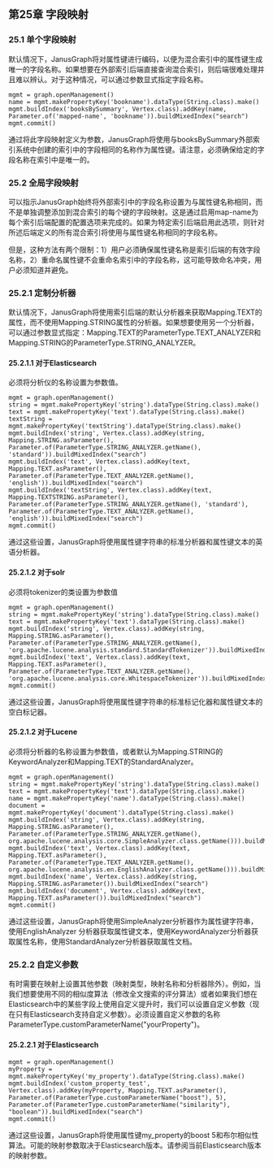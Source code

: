 第25章 字段映射
---
### 25.1 单个字段映射

默认情况下，JanusGraph将对属性键进行编码，以便为混合索引中的属性键生成唯一的字段名称。如果想要在外部索引后端直接查询混合索引，则后端很难处理并且难以辨认。对于这种情况，可以通过参数显式指定字段名称。
```
mgmt = graph.openManagement()
name = mgmt.makePropertyKey('bookname').dataType(String.class).make()
mgmt.buildIndex('booksBySummary', Vertex.class).addKey(name, Parameter.of('mapped-name', 'bookname')).buildMixedIndex("search")
mgmt.commit()
```
通过将此字段映射定义为参数，JanusGraph将使用与booksBySummary外部索引系统中创建的索引中的字段相同的名称作为属性键。请注意，必须确保给定的字段名称在索引中是唯一的。

### 25.2 全局字段映射

可以指示JanusGraph始终将外部索引中的字段名称设置为与属性键名称相同，而不是单独调整添加到混合索引的每个键的字段映射。这是通过启用map-name为每个索引后端配置的配置选项来完成的。如果为特定索引后端启用此选项，则针对所述后端定义的所有混合索引将使用与属性键名称相同的字段名称。

但是，这种方法有两个限制：1）用户必须确保属性键名称是索引后端的有效字段名称，2）重命名属性键不会重命名索引中的字段名称，这可能导致命名冲突，用户必须知道并避免。

### 25.2.1 定制分析器
默认情况下，JanusGraph将使用索引后端的默认分析器来获取Mapping.TEXT的属性，而不使用Mapping.STRING属性的分析器。如果想要使用另一个分析器，可以通过参数显式指定：Mapping.TEXT的ParameterType.TEXT_ANALYZER和Mapping.STRING的ParameterType.STRING_ANALYZER。

#### 25.2.1.1 对于Elasticsearch
必须将分析仪的名称设置为参数值。
```
mgmt = graph.openManagement()
string = mgmt.makePropertyKey('string').dataType(String.class).make()
text = mgmt.makePropertyKey('text').dataType(String.class).make()
textString = mgmt.makePropertyKey('textString').dataType(String.class).make()
mgmt.buildIndex('string', Vertex.class).addKey(string, Mapping.STRING.asParameter(), Parameter.of(ParameterType.STRING_ANALYZER.getName(), 'standard')).buildMixedIndex("search")
mgmt.buildIndex('text', Vertex.class).addKey(text, Mapping.TEXT.asParameter(), Parameter.of(ParameterType.TEXT_ANALYZER.getName(), 'english')).buildMixedIndex("search")
mgmt.buildIndex('textString', Vertex.class).addKey(text, Mapping.TEXTSTRING.asParameter(), Parameter.of(ParameterType.STRING_ANALYZER.getName(), 'standard'), Parameter.of(ParameterType.TEXT_ANALYZER.getName(), 'english')).buildMixedIndex("search")
mgmt.commit()
```
通过这些设置，JanusGraph将使用属性键字符串的标准分析器和属性键文本的英语分析器。
#### 25.2.1.2 对于solr
必须将tokenizer的类设置为参数值
```
mgmt = graph.openManagement()
string = mgmt.makePropertyKey('string').dataType(String.class).make()
text = mgmt.makePropertyKey('text').dataType(String.class).make()
mgmt.buildIndex('string', Vertex.class).addKey(string, Mapping.STRING.asParameter(), Parameter.of(ParameterType.STRING_ANALYZER.getName(), 'org.apache.lucene.analysis.standard.StandardTokenizer')).buildMixedIndex("search")
mgmt.buildIndex('text', Vertex.class).addKey(text, Mapping.TEXT.asParameter(), Parameter.of(ParameterType.TEXT_ANALYZER.getName(), 'org.apache.lucene.analysis.core.WhitespaceTokenizer')).buildMixedIndex("search")
mgmt.commit()
```
通过这些设置，JanusGraph将使用属性键字符串的标准标记化器和属性键文本的空白标记器。
#### 25.2.1.2 对于Lucene
必须将分析器的名称设置为参数值，或者默认为Mapping.STRING的KeywordAnalyzer和Mapping.TEXT的StandardAnalyzer。
```
mgmt = graph.openManagement()
string = mgmt.makePropertyKey('string').dataType(String.class).make()
text = mgmt.makePropertyKey('text').dataType(String.class).make()
name = mgmt.makePropertyKey('name').dataType(String.class).make()
document = mgmt.makePropertyKey('document').dataType(String.class).make()
mgmt.buildIndex('string', Vertex.class).addKey(string, Mapping.STRING.asParameter(), Parameter.of(ParameterType.STRING_ANALYZER.getName(), org.apache.lucene.analysis.core.SimpleAnalyzer.class.getName())).buildMixedIndex("search")
mgmt.buildIndex('text', Vertex.class).addKey(text, Mapping.TEXT.asParameter(), Parameter.of(ParameterType.TEXT_ANALYZER.getName(), org.apache.lucene.analysis.en.EnglishAnalyzer.class.getName())).buildMixedIndex("search")
mgmt.buildIndex('name', Vertex.class).addKey(string, Mapping.STRING.asParameter()).buildMixedIndex("search")
mgmt.buildIndex('document', Vertex.class).addKey(text, Mapping.TEXT.asParameter()).buildMixedIndex("search")
mgmt.commit()
```
通过这些设置，JanusGraph将使用SimpleAnalyzer分析器作为属性键字符串，使用EnglishAnalyzer 分析器获取属性键文本，使用KeywordAnalyzer分析器获取属性名称，使用StandardAnalyzer分析器获取属性文档。

### 25.2.2 自定义参数
有时需要在映射上设置其他参数（映射类型，映射名称和分析器除外）。例如，当我们想要使用不同的相似度算法（修改全文搜索的评分算法）或者如果我们想在Elasticsearch中的某些字段上使用自定义提升时，我们可以设置自定义参数（现在只有Elasticsearch支持自定义参数）。必须设置自定义参数的名称ParameterType.customParameterName("yourProperty")。

#### 25.2.2.1 对于Elasticsearch
```
mgmt = graph.openManagement()
myProperty = mgmt.makePropertyKey('my_property').dataType(String.class).make()
mgmt.buildIndex('custom_property_test', Vertex.class).addKey(myProperty, Mapping.TEXT.asParameter(), Parameter.of(ParameterType.customParameterName("boost"), 5), Parameter.of(ParameterType.customParameterName("similarity"), "boolean")).buildMixedIndex("search")
mgmt.commit()
```
通过这些设置，JanusGraph将使用属性键my_property的boost 5和布尔相似性算法。可能的映射参数取决于Elasticsearch版本。请参阅当前Elasticsearch版本的映射参数。


